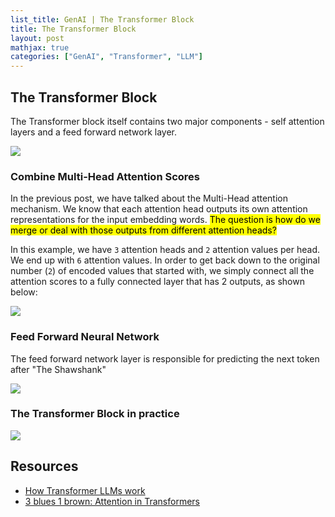 ```yaml
---
list_title: GenAI | The Transformer Block
title: The Transformer Block
layout: post
mathjax: true
categories: ["GenAI", "Transformer", "LLM"]
---
```


## The Transformer Block

The Transformer block itself contains two major components - self attention layers and a feed forward network layer. 

<img class="md-img-center" src="{{site.baseurl}}/assets/images/2024/llm-tb-1.png">

### Combine Multi-Head Attention Scores

In the previous post, we have talked about the Multi-Head attention mechanism. We know that each attention head outputs its own attention representations for the input embedding words. <mark>The question is how do we merge or deal with those outputs from different attention heads?</mark> 

In this example, we have `3` attention heads and `2` attention values per head. We end up with `6` attention values. In order to get back down to the original number (`2`) of encoded values that started with, we simply connect all the attention scores to a fully connected layer that has 2 outputs, as shown below:

<img class="md-img-center" src="{{site.baseurl}}/assets/images/2018/10/trans-17.png">

### Feed Forward Neural Network

The feed forward network layer is responsible for predicting the next token after "The Shawshank"

<img class="md-img-center" src="{{site.baseurl}}/assets/images/2024/llm-tb-2.png">

### The Transformer Block in practice

<img class="md-img-center" src="{{site.baseurl}}/assets/images/2018/10/trans-21.png">

## Resources

- [How Transformer LLMs work](https://learn.deeplearning.ai/courses/how-transformer-llms-work)
- [3 blues 1 brown: Attention in Transformers](https://www.youtube.com/watch?v=eMlx5fFNoYc)